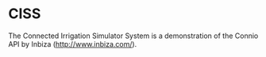 CISS
====

The Connected Irrigation Simulator System is a demonstration of the Connio API by Inbiza (http://www.inbiza.com/).
